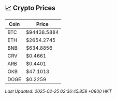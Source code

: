 ## 📈 Crypto Prices

| Coin | Price |
| ---- | ----- |
| BTC | $94438.5884 |
| ETH | $2654.2745 |
| BNB | $634.8856 |
| CRV | $0.4661 |
| ARB | $0.4401 |
| OKB | $47.1013 |
| DOGE | $0.2259 |

_Last Updated: 2025-02-25 02:36:45.858 +0800 HKT_